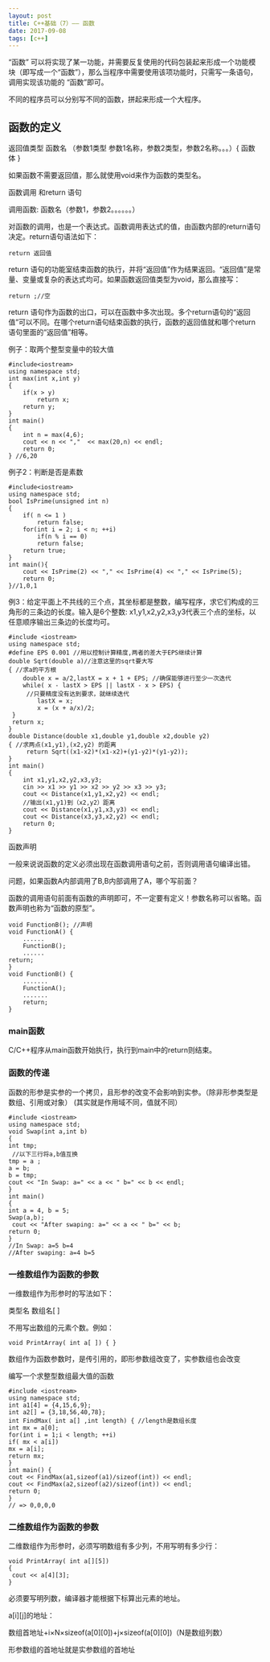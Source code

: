 ```yaml
---
layout: post
title: C++基础（7）—— 函数
date: 2017-09-08
tags: [c++]
---
```


“函数” 可以将实现了某一功能，并需要反复使用的代码包装起来形成一个功能模块（即写成一个“函数”），那么当程序中需要使用该项功能时，只需写一条语句，调用实现该功能的 “函数”即可。

不同的程序员可以分别写不同的函数，拼起来形成一个大程序。

## 函数的定义

返回值类型 函数名 （参数1类型 参数1名称，参数2类型，参数2名称。。。）{
	函数体
}

如果函数不需要返回值，那么就使用void来作为函数的类型名。

函数调用 和return 语句

调用函数: 函数名（参数1，参数2。。。。。。）

对函数的调用，也是一个表达式。函数调用表达式的值，由函数内部的return语句决定。return语句语法如下：
	
	return 返回值

return 语句的功能室结束函数的执行，并将“返回值”作为结果返回。“返回值”是常量、变量或复杂的表达式均可。如果函数返回值类型为void，那么直接写：	
	
	return ;//空
	
return 语句作为函数的出口，可以在函数中多次出现。多个return语句的“返回值”可以不同。在哪个return语句结束函数的执行，函数的返回值就和哪个return语句里面的“返回值”相等。

例子：取两个整型变量中的较大值

	#include<iostream>
	using namespace std;
	int max(int x,int y)
	{
		if(x > y)
			return x;
		return y;
	}
	int main()
	{
		int n = max(4,6);
		cout << n << ","  << max(20,n) << endl;
		return 0;
	} //6,20

例子2：判断是否是素数

	#include<iostream>
	using namespace std;
	bool IsPrime(unsigned int n)
	{
		if( n <= 1 )
			return false;
		for(int i = 2; i < n; ++i)
			if(n % i == 0)
			return false;
		return true;
	}
	int main(){
		cout << IsPrime(2) << "," << IsPrime(4) << "," << IsPrime(5);
		return 0;
	}//1,0,1

例3：给定平面上不共线的三个点，其坐标都是整数，编写程序，求它们构成的三角形的三条边的长度。输入是6个整数: x1,y1,x2,y2,x3,y3代表三个点的坐标，以任意顺序输出三条边的长度均可。

	#include <iostream>
	using namespace std;
	#define EPS 0.001 //用以控制计算精度,两者的差大于EPS继续计算
	double Sqrt(double a)//注意这里的sqrt要大写
	{ //求a的平方根
	 	double x = a/2,lastX = x + 1 + EPS; //确保能够进行至少一次迭代
		while( x - lastX > EPS || lastX - x > EPS) {
		 //只要精度没有达到要求，就继续迭代
			lastX = x;
			x = (x + a/x)/2;
	 }
	 return x;
	}
	double Distance(double x1,double y1,double x2,double y2)
	{ //求两点(x1,y1),(x2,y2) 的距离
		 return Sqrt((x1-x2)*(x1-x2)+(y1-y2)*(y1-y2));
	}
	int main()
	{
		int x1,y1,x2,y2,x3,y3;
		cin >> x1 >> y1 >> x2 >> y2 >> x3 >> y3;
		cout << Distance(x1,y1,x2,y2) << endl;
		//输出(x1,y1)到（x2,y2）距离
		cout << Distance(x1,y1,x3,y3) << endl;
		cout << Distance(x3,y3,x2,y2) << endl;
		return 0;
	}

函数声明

一般来说说函数的定义必须出现在函数调用语句之前，否则调用语句编译出错。

问题，如果函数A内部调用了B,B内部调用了A，哪个写前面？ 

函数的调用语句前面有函数的声明即可，不一定要有定义！参数名称可以省略。函数声明也称为“函数的原型”。

	void FunctionB(); //声明
	void FunctionA() {
		......
		FunctionB();
		......
	return;
	}
	void FunctionB() {
		.......
		FunctionA();
		.......
		return;
	}

### main函数

C/C++程序从main函数开始执行，执行到main中的return则结束。 

### 函数的传递

函数的形参是实参的一个拷贝，且形参的改变不会影响到实参。（除非形参类型是数组、引用或对象） (其实就是作用域不同，值就不同）

	#include <iostream>
	using namespace std;
	void Swap(int a,int b)
	{
	int tmp;
	 //以下三行将a,b值互换
	tmp = a ;
	a = b;
	b = tmp;
	cout << "In Swap: a=" << a << " b=" << b << endl;
	}
	int main()
	{
	int a = 4, b = 5;
	Swap(a,b);
	 cout << "After swaping: a=" << a << " b=" << b;
	return 0;
	}
	//In Swap: a=5 b=4
	//After swaping: a=4 b=5

### 一维数组作为函数的参数

一维数组作为形参时的写法如下：

类型名 数组名[ ]

不用写出数组的元素个数。例如：

	void PrintArray( int a[ ]) { }

数组作为函数参数时，是传引用的，即形参数组改变了，实参数组也会改变

编写一个求整型数组最大值的函数

	#include <iostream>
	using namespace std;
	int a1[4] = {4,15,6,9};
	int a2[] = {3,18,56,40,78};
	int FindMax( int a[] ,int length) { //length是数组长度
	int mx = a[0];
	for(int i = 1;i < length; ++i)
	if( mx < a[i])
	mx = a[i];
	return mx;
	}
	int main() {
	cout << FindMax(a1,sizeof(a1)/sizeof(int)) << endl;
	cout << FindMax(a2,sizeof(a2)/sizeof(int)) << endl;
	return 0;
	}
	// => 0,0,0,0

### 二维数组作为函数的参数

二维数组作为形参时，必须写明数组有多少列，不用写明有多少行：

	void PrintArray( int a[][5])
	{
	 cout << a[4][3];
	}

必须要写明列数，编译器才能根据下标算出元素的地址。

a[i][j]的地址：

 数组首地址+i×N×sizeof(a[0][0])+j×sizeof(a[0][0])（N是数组列数）
 
 形参数组的首地址就是实参数组的首地址





















